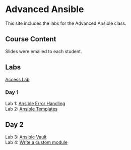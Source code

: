 # Advanced Ansible

This site includes the labs for the Advanced Ansible class.    


## Course Content   
Slides were emailed to each student. 

## Labs   
[Access Lab](labs/access_lab/)   

### Day 1      
Lab 1: [Ansible Error Handling](labs/error-handling/)     
Lab 2: [Ansible Templates](labs/templates/)   

## Day 2   
Lab 3: [Ansible Vault](labs/ansible-vault/)   
Lab 4: [Write a custom module](labs/gh_module/)   
